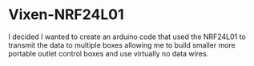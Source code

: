 # Vixen-NRF24L01
I decided I wanted to create an arduino code that used the NRF24L01 to transmit the data to multiple boxes allowing me to build smaller more portable outlet control boxes and use virtually no data wires.
